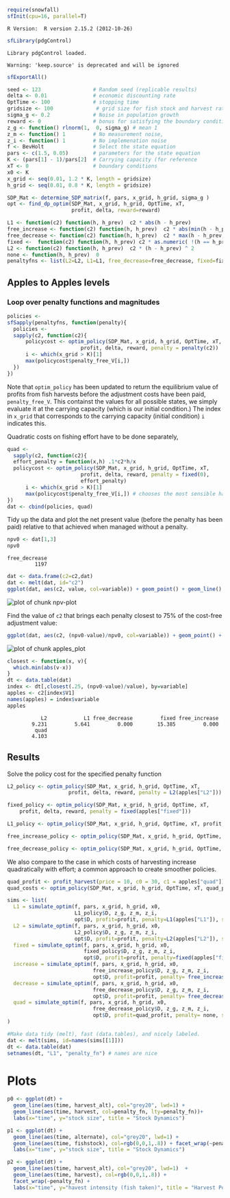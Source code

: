 







```r
require(snowfall)
sfInit(cpu=16, parallel=T)
```

```
R Version:  R version 2.15.2 (2012-10-26) 

```

```r
sfLibrary(pdgControl)
```

```
Library pdgControl loaded.
```

```
Warning: 'keep.source' is deprecated and will be ignored
```

```r
sfExportAll()
```





```r
seed <- 123                 # Random seed (replicable results)
delta <- 0.01               # economic discounting rate
OptTime <- 100              # stopping time
gridsize <- 100              # grid size for fish stock and harvest rate (discretized population)
sigma_g <- 0.2              # Noise in population growth
reward <- 0                 # bonus for satisfying the boundary condition
z_g <- function() rlnorm(1,  0, sigma_g) # mean 1
z_m <- function() 1         # No measurement noise, 
z_i <- function() 1         # No implemenation noise
f <- BevHolt                # Select the state equation
pars <- c(1.5, 0.05)        # parameters for the state equation
K <- (pars[1] - 1)/pars[2]  # Carrying capacity (for reference 
xT <- 0                     # boundary conditions
x0 <- K
x_grid <- seq(0.01, 1.2 * K, length = gridsize)  
h_grid <- seq(0.01, 0.8 * K, length = gridsize)  
```




```r
SDP_Mat <- determine_SDP_matrix(f, pars, x_grid, h_grid, sigma_g )
opt <- find_dp_optim(SDP_Mat, x_grid, h_grid, OptTime, xT, 
                     profit, delta, reward=reward)
```





```r
L1 <- function(c2) function(h, h_prev)  c2 * abs(h - h_prev) 
free_increase <- function(c2) function(h, h_prev)  c2 * abs(min(h - h_prev, 0)) # increasing harvest is free
free_decrease <- function(c2) function(h, h_prev)  c2 * max(h - h_prev, 0) # decreasing harvest is free
fixed <-  function(c2) function(h, h_prev) c2 * as.numeric( !(h == h_prev) )
L2 <- function(c2) function(h, h_prev)  c2 * (h - h_prev) ^ 2
none <- function(h, h_prev)  0
penaltyfns <- list(L2=L2, L1=L1, free_decrease=free_decrease, fixed=fixed, free_increase=free_increase)
```


## Apples to Apples levels

### Loop over penalty functions and magnitudes


```r
policies <- 
sfSapply(penaltyfns, function(penalty){
  policies <- 
  sapply(c2, function(c2){
      policycost <- optim_policy(SDP_Mat, x_grid, h_grid, OptTime, xT, 
                        profit, delta, reward, penalty = penalty(c2))
      i <- which(x_grid > K)[1]
      max(policycost$penalty_free_V[i,]) 
  })
})
```


Note that `optim_policy` has been updated to return the equilibrium value of profits from fish harvests before the adjustment costs have been paid, `penalty_free_V`.  This containst the values for all possible states, we simply evaluate it at the carrying capacity (which is our initial condition.)  The index in `x_grid` that corresponds to the carrying capacity (initial condition) `i` indicates this.  



Quadratic costs on fishing effort have to be done separately,


```r
quad <- 
  sapply(c2, function(c2){
  effort_penalty = function(x,h) .1*c2*h/x
  policycost <- optim_policy(SDP_Mat, x_grid, h_grid, OptTime, xT, 
                        profit, delta, reward, penalty = fixed(0), 
                        effort_penalty)
      i <- which(x_grid > K)[1]
      max(policycost$penalty_free_V[i,]) # chooses the most sensible harvest in t=1
})
dat <- cbind(policies, quad)
```


Tidy up the data and plot the net present value (before the penalty has been paid) relative to that achieved when managed without a penalty.  


```r
npv0 <- dat[1,3] 
npv0
```

```
free_decrease 
         1197 
```

```r
dat <- data.frame(c2=c2,dat)
dat <- melt(dat, id="c2")
ggplot(dat, aes(c2, value, col=variable)) + geom_point() + geom_line()
```

![plot of chunk npv-plot](figure/npv-plot.png) 


Find the value of `c2` that brings each penalty closest to 75% of the cost-free adjustment value:


```r
ggplot(dat, aes(c2, (npv0-value)/npv0, col=variable)) + geom_point() + geom_line()
```

![plot of chunk apples_plot](figure/apples_plot.png) 



```r
closest <- function(x, v){
  which.min(abs(v-x))
}
dt <- data.table(dat)
index <- dt[,closest(.25, (npv0-value)/value), by=variable]
apples <- c2[index$V1]
names(apples) = index$variable
apples
```

```
           L2            L1 free_decrease         fixed free_increase 
        9.231         5.641         0.000        15.385         0.000 
         quad 
        4.103 
```




## Results

Solve the policy cost for the specified penalty function


```r
L2_policy <- optim_policy(SDP_Mat, x_grid, h_grid, OptTime, xT, 
                    profit, delta, reward, penalty = L2(apples["L2"]))
```



```r
fixed_policy <- optim_policy(SDP_Mat, x_grid, h_grid, OptTime, xT, 
    profit, delta, reward, penalty = fixed(apples["fixed"]))
```



```r
L1_policy <- optim_policy(SDP_Mat, x_grid, h_grid, OptTime, xT, profit, delta, reward, penalty = L1(apples["L1"]))
```



```r
free_increase_policy <- optim_policy(SDP_Mat, x_grid, h_grid, OptTime, xT, profit, delta, reward, penalty =  free_increase(apples["free_increase"]))
```



```r
free_decrease_policy <- optim_policy(SDP_Mat, x_grid, h_grid, OptTime, xT, profit, delta, reward, penalty = free_decrease(apples["free_decrease"]))
```


We also compare to the case in which costs of harvesting increase quadratically with effort; a common approach to create smoother policies.  


```r
quad_profit <- profit_harvest(price = 10, c0 = 30, c1 = apples["quad"]) 
quad_costs <- optim_policy(SDP_Mat, x_grid, h_grid, OptTime, xT, quad_profit, delta, reward, penalty =  none)
```




```r
sims <- list(
  L1 = simulate_optim(f, pars, x_grid, h_grid, x0, 
                      L1_policy$D, z_g, z_m, z_i, 
                      opt$D, profit=profit, penalty=L1(apples["L1"]), seed=seed), 
  L2 = simulate_optim(f, pars, x_grid, h_grid, x0, 
                      L2_policy$D, z_g, z_m, z_i, 
                      opt$D, profit=profit, penalty=L2(apples["L2"]), seed=seed),
  fixed = simulate_optim(f, pars, x_grid, h_grid, x0, 
                         fixed_policy$D, z_g, z_m, z_i, 
                         opt$D, profit=profit, penalty=fixed(apples["fixed"]), seed=seed),
  increase = simulate_optim(f, pars, x_grid, h_grid, x0, 
                            free_increase_policy$D, z_g, z_m, z_i, 
                            opt$D, profit=profit, penalty= free_increase(apples["increase"]), seed=seed),
  decrease = simulate_optim(f, pars, x_grid, h_grid, x0, 
                            free_decrease_policy$D, z_g, z_m, z_i, 
                            opt$D, profit=profit, penalty= free_decrease(apples["decrease"]), seed=seed),
  quad = simulate_optim(f, pars, x_grid, h_grid, x0, 
                            free_decrease_policy$D, z_g, z_m, z_i, 
                            opt$D, profit=quad_profit, penalty= none, seed=seed)
)
```




```r
#Make data tidy (melt), fast (data.tables), and nicely labeled.
dat <- melt(sims, id=names(sims[[1]]))  
dt <- data.table(dat)
setnames(dt, "L1", "penalty_fn") # names are nice
```


# Plots 




```r
p0 <- ggplot(dt) +
  geom_line(aes(time, harvest_alt), col="grey20", lwd=1) +
  geom_line(aes(time, harvest, col=penalty_fn, lty=penalty_fn))+ 
  labs(x="time", y="stock size", title = "Stock Dynamics")
```



```r
p1 <- ggplot(dt) +
  geom_line(aes(time, alternate), col="grey20", lwd=1) +
  geom_line(aes(time, fishstock), col=rgb(0,0,1,.8)) + facet_wrap(~penalty_fn) + 
  labs(x="time", y="stock size", title = "Stock Dynamics")
```



```r
p2 <- ggplot(dt) +
  geom_line(aes(time, harvest_alt), col="grey20", lwd=1)  +
  geom_line(aes(time, harvest), col=rgb(0,0,1,.8)) + 
  facet_wrap(~penalty_fn) + 
  labs(x="time", y="havest intensity (fish taken)", title = "Harvest Policy Dynamics")
```


